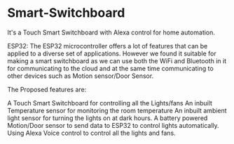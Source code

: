 # Smart-Switchboard

It's a Touch Smart Switchboard with Alexa control for home automation.

ESP32: The ESP32 microcontroller offers a lot of features that can be applied to a diverse set of applications. However we found it suitable for making a smart switchboard as we can use both the WiFi and Bluetooth in it for communicating to the cloud and at the same time communicating to other devices such as Motion sensor/Door Sensor.

The Proposed features are:

A Touch Smart Switchboard for controlling all the Lights/fans
An inbuilt Temperature sensor for monitoring the room temperature
An inbuilt ambient light sensor for turning the lights on at dark hours.
A battery powered Motion/Door sensor to send data to ESP32 to control lights automatically.
Using Alexa Voice control to control all the lights and fans.
